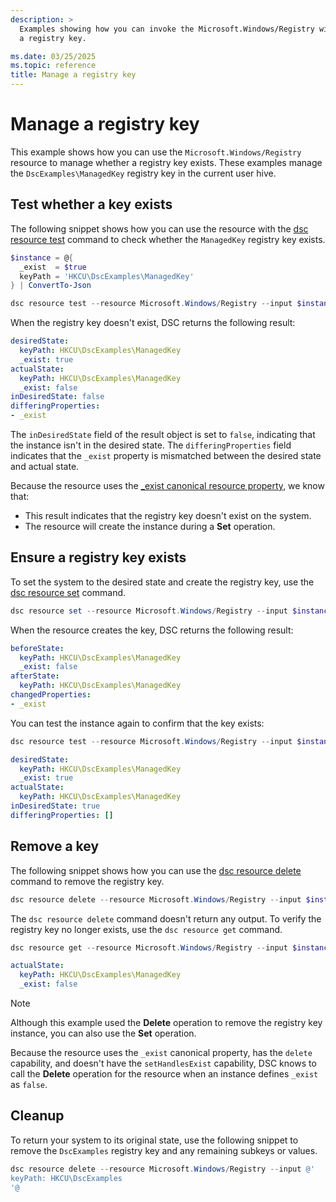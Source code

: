 ```yaml
---
description: >
  Examples showing how you can invoke the Microsoft.Windows/Registry with DSC to create and delete
  a registry key.

ms.date: 03/25/2025
ms.topic: reference
title: Manage a registry key
---
```


# Manage a registry key

This example shows how you can use the `Microsoft.Windows/Registry` resource to manage whether a
registry key exists. These examples manage the `DscExamples\ManagedKey` registry key in the current
user hive.

## Test whether a key exists

The following snippet shows how you can use the resource with the [dsc resource test][01] command
to check whether the `ManagedKey` registry key exists.

```powershell
$instance = @{
  _exist  = $true
  keyPath = 'HKCU\DscExamples\ManagedKey'
} | ConvertTo-Json

dsc resource test --resource Microsoft.Windows/Registry --input $instance
```

When the registry key doesn't exist, DSC returns the following result:

```yaml
desiredState:
  keyPath: HKCU\DscExamples\ManagedKey
  _exist: true
actualState:
  keyPath: HKCU\DscExamples\ManagedKey
  _exist: false
inDesiredState: false
differingProperties:
- _exist
```

The `inDesiredState` field of the result object is set to `false`, indicating that the
instance isn't in the desired state. The `differingProperties` field indicates that the
`_exist` property is mismatched between the desired state and actual state.

Because the resource uses the [_exist canonical resource property][02], we know that:

- This result indicates that the
registry key doesn't exist on the system.
- The resource will create the instance during a **Set** operation.

## Ensure a registry key exists

To set the system to the desired state and create the registry key, use the [dsc resource set][03]
command.

```powershell
dsc resource set --resource Microsoft.Windows/Registry --input $instance
```

When the resource creates the key, DSC returns the following result:

```yaml
beforeState:
  keyPath: HKCU\DscExamples\ManagedKey
  _exist: false
afterState:
  keyPath: HKCU\DscExamples\ManagedKey
changedProperties:
- _exist
```

You can test the instance again to confirm that the key exists:

```powershell
dsc resource test --resource Microsoft.Windows/Registry --input $instance
```

```yaml
desiredState:
  keyPath: HKCU\DscExamples\ManagedKey
  _exist: true
actualState:
  keyPath: HKCU\DscExamples\ManagedKey
inDesiredState: true
differingProperties: []
```

## Remove a key

The following snippet shows how you can use the [dsc resource delete][04] command to remove the
registry key.

```powershell
dsc resource delete --resource Microsoft.Windows/Registry --input $instance
```

The `dsc resource delete` command doesn't return any output. To verify the registry key no
longer exists, use the `dsc resource get` command.

```powershell
dsc resource get --resource Microsoft.Windows/Registry --input $instance
```

```yaml
actualState:
  keyPath: HKCU\DscExamples\ManagedKey
  _exist: false
```

> [!NOTE]
> Although this example used the **Delete** operation to remove the registry key instance, you can
> also use the **Set** operation.
>
> Because the resource uses the `_exist` canonical property, has the `delete` capability, and
> doesn't have the `setHandlesExist` capability, DSC knows to call the **Delete** operation for the
> resource when an instance defines `_exist` as `false`.

## Cleanup

To return your system to its original state, use the following snippet to remove the `DscExamples`
registry key and any remaining subkeys or values.

```powershell
dsc resource delete --resource Microsoft.Windows/Registry --input @'
keyPath: HKCU\DscExamples
'@
```

<!-- Link reference definitions -->
[01]: ../../../../../cli/resource/test.md
[02]: ../../../../../schemas/resource/properties/exist.md
[03]: ../../../../../cli/resource/set.md
[04]: ../../../../../cli/resource/delete.md
